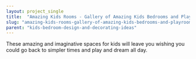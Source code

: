 ```yaml
---
layout: project_single
title:  "Amazing Kids Rooms - Gallery of Amazing Kids Bedrooms and Playrooms"
slug: "amazing-kids-rooms-gallery-of-amazing-kids-bedrooms-and-playrooms"
parent: "kids-bedroom-design-and-decorating-ideas"
---
```

These amazing and imaginative spaces for kids will leave you wishing you could go back to simpler times and play and dream all day.